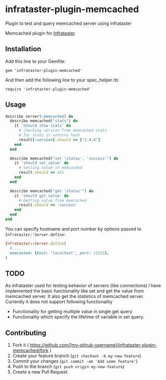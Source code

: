 # infrataster-plugin-memcached
Plugin to test and query memcached server using infrataster

Memcached plugin for [Infrataster](https://github.com/rahulkhengare/infrataster-plugin-memcached)

## Installation

Add this line to your Gemfile:

    gem 'infrataster-plugin-memcached'

And then add the following line to your spec\_helper.rb:

    require 'infrataster-plugin-memcached'

## Usage

```ruby
describe server(:memcached) do
  describe memcached("stats") do
    it 'should show stats' do
      # checking version from memcached stats
      # for stats it returns hash 
      result[:version].should == ["1.4.4"]
    end
  end

  describe memcached("set 'status', 'success'") do
    it 'should set value' do
      # Setting value in memcached
      result.should == nil
    end
  end

  describe memcached("get 'status'") do
    it 'should get value' do
      # Getting value from memcached
      result.should == 'success'
    end
  end
end
```

You can specify hostname and port number by options passed to `Infrataster::Server.define`:

```ruby
Infrataster::Server.define(
  # ... 
  memcached: {host: 'localhost', port: 11211},
)
```


## TODO 
As infrataster used for testing behavior of servers (like connections)
I have implemented the basic functionality like set and get the value from memcached server. 
It also get the statistics of memcached server.
Currently it does not support following functionality 
- Functionality for getting multiple value in single get query 
- Functionality which specify the lifetime of variable in set query.


## Contributing

1. Fork it ( https://github.com/[my-github-username]/infrataster-plugin-memcached/fork )
2. Create your feature branch (`git checkout -b my-new-feature`)
3. Commit your changes (`git commit -am 'Add some feature'`)
4. Push to the branch (`git push origin my-new-feature`)
5. Create a new Pull Request

